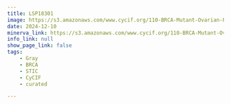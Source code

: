 ```yaml
---
title: LSP18301
image: https://s3.amazonaws.com/www.cycif.org/110-BRCA-Mutant-Ovarian-Precursors/LSP18301/LSP18301.png
date: 2024-12-10
minerva_link: https://s3.amazonaws.com/www.cycif.org/110-BRCA-Mutant-Ovarian-Precursors/LSP18301/index.html
info_link: null
show_page_link: false
tags:
    - Gray
    - BRCA
    - STIC
    - CyCIF
    - curated

---
```

